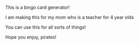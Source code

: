 This is a bingo card generator!

I am making this for my mom who is a teacher for 4 year olds

You can use this for all sorts of things!

Hope you enjoy, pirates!